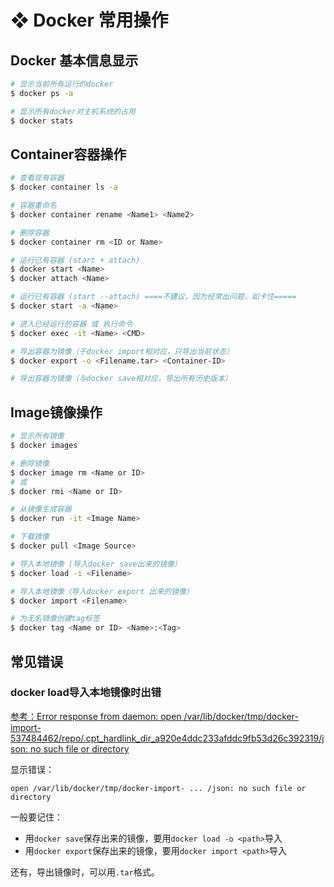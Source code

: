 # ❖ Docker 常用操作

## Docker 基本信息显示

```sh
# 显示当前所有运行的docker
$ docker ps -a

# 显示所有docker对主机系统的占用
$ docker stats
```


## Container容器操作

```sh
# 查看现有容器
$ docker container ls -a

# 容器重命名
$ docker container rename <Name1> <Name2>

# 删除容器
$ docker container rm <ID or Name>

# 运行已有容器 (start + attach)
$ docker start <Name>
$ docker attach <Name>

# 运行已有容器 (start --attach) ====不建议，因为经常出问题，如卡住=====
$ docker start -a <Name>

# 进入已经运行的容器 或 执行命令
$ docker exec -it <Name> <CMD>

# 导出容器为镜像（于docker import相对应，只导出当前状态）
$ docker export -o <Filename.tar> <Container-ID>

# 导出容器为镜像（与docker save相对应，导出所有历史版本）
```

## Image镜像操作

```sh
# 显示所有镜像
$ docker images

# 删除镜像
$ docker image rm <Name or ID>
# 或
$ docker rmi <Name or ID>

# 从镜像生成容器
$ docker run -it <Image Name>

# 下载镜像
$ docker pull <Image Source>

# 导入本地镜像 (导入docker save出来的镜像）
$ docker load -i <Filename>

# 导入本地镜像（导入docker export 出来的镜像）
$ docker import <Filename>

# 为无名镜像创建tag标签
$ docker tag <Name or ID> <Name>:<Tag>
```


## 常见错误

### docker load导入本地镜像时出错
[参考：Error response from daemon: open /var/lib/docker/tmp/docker-import-537484462/repo/.cpt_hardlink_dir_a920e4ddc233afddc9fb53d26c392319/json: no such file or directory](https://github.com/moby/moby/issues/19566)

显示错误：
```
open /var/lib/docker/tmp/docker-import- ... /json: no such file or directory
```

一般要记住：
- 用`docker save`保存出来的镜像，要用`docker load -o <path>`导入
- 用`docker export`保存出来的镜像，要用`docker import <path>`导入

还有，导出镜像时，可以用`.tar`格式。
